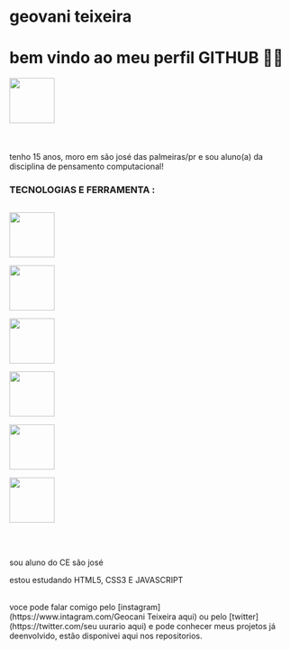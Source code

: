 <div display="inline-block">

<h1 aligh="left"> geovani teixeira </h1>
<h1 align="left"> bem vindo ao meu perfil GITHUB 🗿🍷 </h1> 
<img src="https://cdn.jsdelivr.net/gh/devicons/devicon/icons/facebook/facebook-original.svg" width="80px" />
 <img src"https://github.com/GeovaniTeixeiraSouza/GeovaniTeixeiraSouza/blob/main/whatsapp.png?raw=true width="80px" />

</div>
 
</br>
</br>

tenho 15 anos, moro em são josé das palmeiras/pr e sou aluno(a) da disciplina de pensamento computacional!

### TECNOLOGIAS E FERRAMENTA :
<code> <img src="https://cdn.jsdelivr.net/gh/devicons/devicon/icons/html5/html5-original-wordmark.svg" width="80px" /> </code>
<code> <img src="https://cdn.jsdelivr.net/gh/devicons/devicon/icons/css3/css3-original.svg" width="80px" /> </code>
<code> <img src="https://cdn.jsdelivr.net/gh/devicons/devicon/icons/javascript/javascript-original.svg" width="80px" /> </code>
<code> <img src="https://cdn.jsdelivr.net/gh/devicons/devicon/icons/git/git-original.svg" width="80px" /> </code>
<code> <img src="https://cdn.jsdelivr.net/gh/devicons/devicon/icons/github/github-original.svg" width="80px" /> </code>
<code> <img src="https://cdn.jsdelivr.net/gh/devicons/devicon/icons/vscode/vscode-original.svg" width="80px" /> </code> 

</br>
</br>
<div displau="inlinee-block">
<p align"left"> sou aluno do  CE são josé</p>
<p align="left"> estou estudando HTML5, CSS3 E JAVASCRIPT </p>

</br>
voce pode falar comigo pelo [instagram] (https://www.intagram.com/Geocani Teixeira aqui) ou pelo [twitter] 
(https://twitter.com/seu uurario aqui) e pode conhecer meus projetos já deenvolvido, estão disponivei aqui nos repositorios.

</br>

